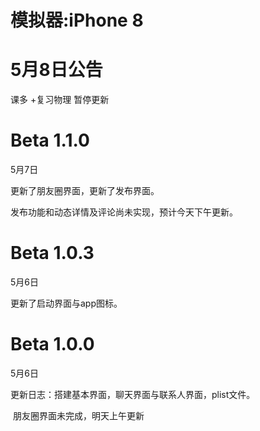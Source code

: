 # 模拟器:iPhone 8



# 5月8日公告

课多 +复习物理 暂停更新 

# Beta 1.1.0

5月7日

更新了朋友圈界面，更新了发布界面。

发布功能和动态详情及评论尚未实现，预计今天下午更新。

# Beta 1.0.3

5月6日

更新了启动界面与app图标。

# Beta 1.0.0

5月6日

更新日志：搭建基本界面，聊天界面与联系人界面，plist文件。

​				    朋友圈界面未完成，明天上午更新